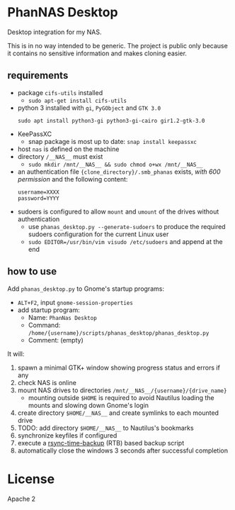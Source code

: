 # PhanNAS Desktop

Desktop integration for my NAS.

This is in no way intended to be generic.
The project is public only because it contains no sensitive information and makes cloning easier.

## requirements

* package `cifs-utils` installed
	* `sudo apt-get install cifs-utils`
* python 3 installed with `gi`, `PyGObject` and `GTK 3.0`
   ```
   sudo apt install python3-gi python3-gi-cairo gir1.2-gtk-3.0
   ```
* KeePassXC
	* snap package is most up to date: `snap install keepassxc`
* host `nas` is defined on the machine
* directory `/__NAS__` must exist
	* `sudo mkdir /mnt/__NAS__ && sudo chmod o+wx /mnt/__NAS__`
* an authentication file `{clone_directory}/.smb_phanas` exists, *with 600 permission* and the following content:
    ```
    username=XXXX
    password=YYYY
    ```
* sudoers is configured to allow `mount` and `umount` of the drives without authentication
	* use `phanas_desktop.py --generate-sudoers` to produce the required sudoers configuration for the current Linux user
	* `sudo EDITOR=/usr/bin/vim visudo /etc/sudoers` and append at the end

## how to use

Add `phanas_desktop.py` to Gnome's startup programs:
* `ALT+F2`, input `gnome-session-properties`
* add startup program:
	* Name: `PhanNas Desktop`
	* Command: `/home/{username}/scripts/phanas_desktop/phanas_desktop.py`
	* Comment: (empty)

It will:

1. spawn a minimal GTK+ window showing progress status and errors if any
2. check NAS is online
3. mount NAS drives to directories `/mnt/__NAS__/{username}/{drive_name}`
	* mounting outside `$HOME` is required to avoid Nautilus loading the mounts and slowing down Gnome's login
4. create directory `$HOME/__NAS__` and create symlinks to each mounted drive
5. TODO: add directory `$HOME/__NAS__` to Nautilus's bookmarks
7. synchronize keyfiles if configured
8. execute a [rsync-time-backup](https://github.com/lesaint/rsync-time-backup) (RTB) based backup script
6. automatically close the windows 3 seconds after successful completion


# License

Apache 2
